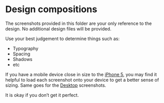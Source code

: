 # Design compositions

The screenshots provided in this folder are your only reference to the design. No additional design files will be provided.

Use your best judgement to determine things such as:

- Typography
- Spacing
- Shadows
- etc

If you have a mobile device close in size to the [iPhone 5](iphone-5), you may find it helpful to load each screenshot onto your device to get a better sense of sizing. Same goes for the [Desktop](desktop) screenshots.

It is okay if you don’t get it perfect.
